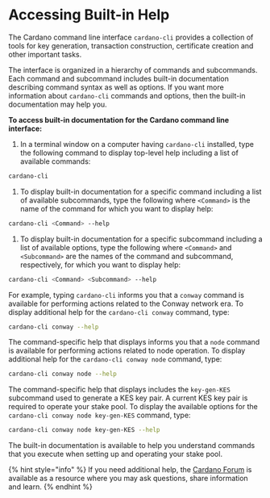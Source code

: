 # Accessing Built-in Help

The Cardano command line interface `cardano-cli` provides a collection of tools for key generation, transaction construction, certificate creation and other important tasks.

The interface is organized in a hierarchy of commands and subcommands. Each command and subcommand includes built-in documentation describing command syntax as well as options. If you want more information about `cardano-cli` commands and options, then the built-in documentation may help you.

**To access built-in documentation for the Cardano command line interface:**

1. In a terminal window on a computer having `cardano-cli` installed, type the following command to display top-level help including a list of available commands:

```bash
cardano-cli
```

1. To display built-in documentation for a specific command including a list of available subcommands, type the following where `<Command>` is the name of the command for which you want to display help:

```bash
cardano-cli <Command> --help
```

1. To display built-in documentation for a specific subcommand including a list of available options, type the following where `<Command>` and `<Subcommand>` are the names of the command and subcommand, respectively, for which you want to display help:

```bash
cardano-cli <Command> <Subcommand> --help
```

For example, typing `cardano-cli` informs you that a `conway` command is available for performing actions related to the Conway network era. To display additional help for the `cardano-cli conway` command, type:

```bash
cardano-cli conway --help
```

The command-specific help that displays informs you that a `node` command is available for performing actions related to node operation. To display additional help for the `cardano-cli conway node` command, type:

```bash
cardano-cli conway node --help
```

The command-specific help that displays includes the `key-gen-KES` subcommand used to generate a KES key pair. A current KES key pair is required to operate your stake pool. To display the available options for the `cardano-cli conway node key-gen-KES` command, type:

```bash
cardano-cli conway node key-gen-KES --help
```

The built-in documentation is available to help you understand commands that you execute when setting up and operating your stake pool.

{% hint style="info" %}
If you need additional help, the [Cardano Forum](https://forum.cardano.org/) is available as a resource where you may ask questions, share information and learn.
{% endhint %}